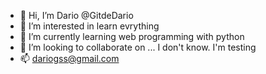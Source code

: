 - 👋 Hi, I’m Dario @GitdeDario
- 👀 I’m interested in learn evrything
- 🌱 I’m currently learning web programming with python
- 💞️ I’m looking to collaborate on ... I don't know. I'm testing
- 📫 dariogss@gmail.com

<!---
GitdeDario/GitdeDario is a ✨ special ✨ repository because its `README.md` (this file) appears on your GitHub profile.
You can click the Preview link to take a look at your changes.
--->
